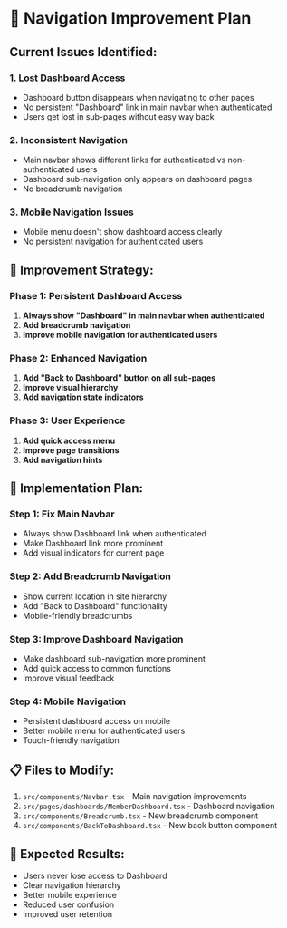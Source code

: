 # 🧭 Navigation Improvement Plan

## Current Issues Identified:

### 1. **Lost Dashboard Access**
- Dashboard button disappears when navigating to other pages
- No persistent "Dashboard" link in main navbar when authenticated
- Users get lost in sub-pages without easy way back

### 2. **Inconsistent Navigation**
- Main navbar shows different links for authenticated vs non-authenticated users
- Dashboard sub-navigation only appears on dashboard pages
- No breadcrumb navigation

### 3. **Mobile Navigation Issues**
- Mobile menu doesn't show dashboard access clearly
- No persistent navigation for authenticated users

## 🎯 **Improvement Strategy:**

### **Phase 1: Persistent Dashboard Access**
1. **Always show "Dashboard" in main navbar when authenticated**
2. **Add breadcrumb navigation**
3. **Improve mobile navigation for authenticated users**

### **Phase 2: Enhanced Navigation**
1. **Add "Back to Dashboard" button on all sub-pages**
2. **Improve visual hierarchy**
3. **Add navigation state indicators**

### **Phase 3: User Experience**
1. **Add quick access menu**
2. **Improve page transitions**
3. **Add navigation hints**

## 🚀 **Implementation Plan:**

### **Step 1: Fix Main Navbar**
- Always show Dashboard link when authenticated
- Make Dashboard link more prominent
- Add visual indicators for current page

### **Step 2: Add Breadcrumb Navigation**
- Show current location in site hierarchy
- Add "Back to Dashboard" functionality
- Mobile-friendly breadcrumbs

### **Step 3: Improve Dashboard Navigation**
- Make dashboard sub-navigation more prominent
- Add quick access to common functions
- Improve visual feedback

### **Step 4: Mobile Navigation**
- Persistent dashboard access on mobile
- Better mobile menu for authenticated users
- Touch-friendly navigation

## 📋 **Files to Modify:**
1. `src/components/Navbar.tsx` - Main navigation improvements
2. `src/pages/dashboards/MemberDashboard.tsx` - Dashboard navigation
3. `src/components/Breadcrumb.tsx` - New breadcrumb component
4. `src/components/BackToDashboard.tsx` - New back button component

## 🎯 **Expected Results:**
- Users never lose access to Dashboard
- Clear navigation hierarchy
- Better mobile experience
- Reduced user confusion
- Improved user retention
